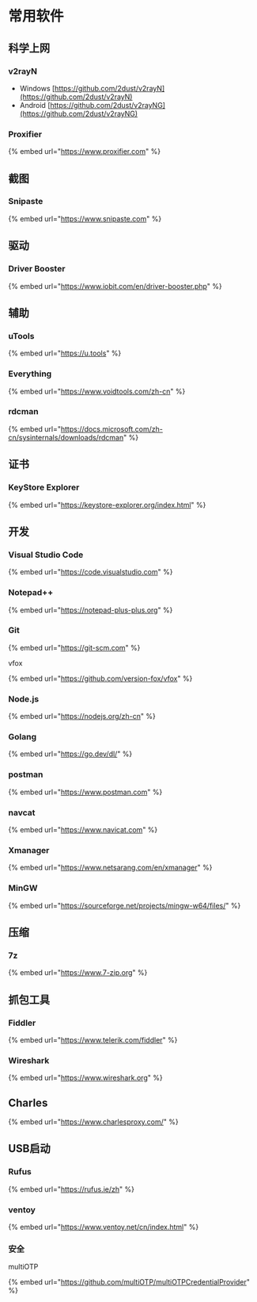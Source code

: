 # 常用软件

## 科学上网

### v2rayN

* Windows [https://github.com/2dust/v2rayN](https://github.com/2dust/v2rayN)
* Android [https://github.com/2dust/v2rayNG](https://github.com/2dust/v2rayNG)

### Proxifier

{% embed url="https://www.proxifier.com" %}

## 截图

### Snipaste

{% embed url="https://www.snipaste.com" %}

## 驱动

### Driver Booster

{% embed url="https://www.iobit.com/en/driver-booster.php" %}

## 辅助

### uTools

{% embed url="https://u.tools" %}

### Everything <a href="#everything" id="everything"></a>

{% embed url="https://www.voidtools.com/zh-cn" %}

### rdcman

{% embed url="https://docs.microsoft.com/zh-cn/sysinternals/downloads/rdcman" %}

## 证书

### KeyStore Explorer

{% embed url="https://keystore-explorer.org/index.html" %}

## 开发

### Visual Studio Code

{% embed url="https://code.visualstudio.com" %}

### Notepad++

{% embed url="https://notepad-plus-plus.org" %}

### Git

{% embed url="https://git-scm.com" %}

vfox

{% embed url="https://github.com/version-fox/vfox" %}

### Node.js

{% embed url="https://nodejs.org/zh-cn" %}

### Golang

{% embed url="https://go.dev/dl/" %}

### postman

{% embed url="https://www.postman.com" %}

### navcat

{% embed url="https://www.navicat.com" %}

### **Xmanager**

{% embed url="https://www.netsarang.com/en/xmanager" %}

### MinGW

{% embed url="https://sourceforge.net/projects/mingw-w64/files/" %}

## 压缩

### 7z

{% embed url="https://www.7-zip.org" %}

## 抓包工具

### Fiddler

{% embed url="https://www.telerik.com/fiddler" %}

### Wireshark

{% embed url="https://www.wireshark.org" %}

## Charles

{% embed url="https://www.charlesproxy.com/" %}

## USB启动

### Rufus

{% embed url="https://rufus.ie/zh" %}

### ventoy

{% embed url="https://www.ventoy.net/cn/index.html" %}

### 安全

multiOTP

{% embed url="https://github.com/multiOTP/multiOTPCredentialProvider" %}
